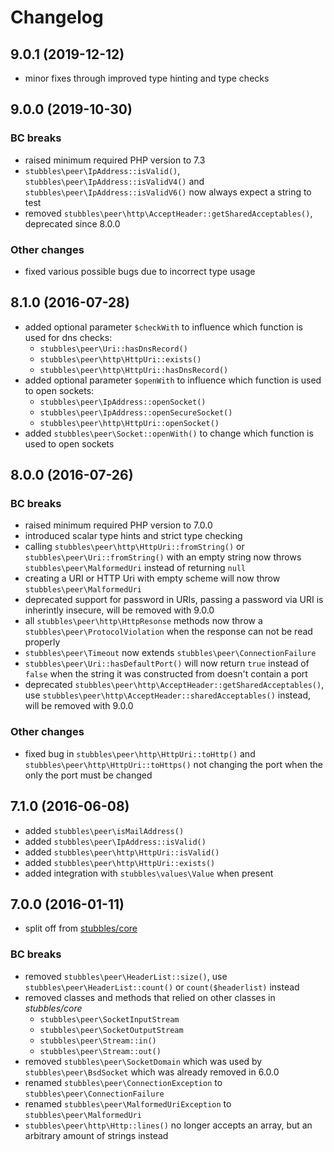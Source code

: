 # Changelog

## 9.0.1 (2019-12-12)

* minor fixes through improved type hinting and type checks

## 9.0.0 (2019-10-30)

### BC breaks

* raised minimum required PHP version to 7.3
* `stubbles\peer\IpAddress::isValid()`, `stubbles\peer\IpAddress::isValidV4()` and `stubbles\peer\IpAddress::isValidV6()` now always expect a string to test
* removed `stubbles\peer\http\AcceptHeader::getSharedAcceptables()`, deprecated since 8.0.0

### Other changes

* fixed various possible bugs due to incorrect type usage

## 8.1.0 (2016-07-28)

* added optional parameter `$checkWith` to influence which function is used for dns checks:
  * `stubbles\peer\Uri::hasDnsRecord()`
  * `stubbles\peer\http\HttpUri::exists()`
  * `stubbles\peer\http\HttpUri::hasDnsRecord()`
* added optional parameter `$openWith` to influence which function is used to open sockets:
  * `stubbles\peer\IpAddress::openSocket()`
  * `stubbles\peer\IpAddress::openSecureSocket()`
  * `stubbles\peer\http\HttpUri::openSocket()`
* added `stubbles\peer\Socket::openWith()` to change which function is used to open sockets

## 8.0.0 (2016-07-26)

### BC breaks

* raised minimum required PHP version to 7.0.0
* introduced scalar type hints and strict type checking
* calling `stubbles\peer\http\HttpUri::fromString()` or `stubbles\peer\Uri::fromString()` with an empty string now throws `stubbles\peer\MalformedUri` instead of returning `null`
* creating a URI or HTTP Uri with empty scheme will now throw `stubbles\peer\MalformedUri`
* deprecated support for password in URIs, passing a password via URI is inherintly insecure, will be removed with 9.0.0
* all `stubbles\peer\http\HttpResonse` methods now throw a `stubbles\peer\ProtocolViolation` when the response can not be read properly
* `stubbles\peer\Timeout` now extends `stubbles\peer\ConnectionFailure`
* `stubbles\peer\Uri::hasDefaultPort()` will now return `true` instead of `false` when the string it was constructed from doesn't contain a port
* deprecated `stubbles\peer\http\AcceptHeader::getSharedAcceptables()`, use `stubbles\peer\http\AcceptHeader::sharedAcceptables()` instead, will be removed with 9.0.0

### Other changes

* fixed bug in `stubbles\peer\http\HttpUri::toHttp()` and `stubbles\peer\http\HttpUri::toHttps()` not changing the port when the only the port must be changed

## 7.1.0 (2016-06-08)

* added `stubbles\peer\isMailAddress()`
* added `stubbles\peer\IpAddress::isValid()`
* added `stubbles\peer\http\HttpUri::isValid()`
* added `stubbles\peer\http\HttpUri::exists()`
* added integration with `stubbles\values\Value` when present

## 7.0.0 (2016-01-11)

* split off from [stubbles/core](https://github.com/stubbles/stubbles-core)

### BC breaks

* removed `stubbles\peer\HeaderList::size()`, use `stubbles\peer\HeaderList::count()` or `count($headerlist)` instead
* removed classes and methods that relied on other classes in _stubbles/core_
  * `stubbles\peer\SocketInputStream`
  * `stubbles\peer\SocketOutputStream`
  * `stubbles\peer\Stream::in()`
  * `stubbles\peer\Stream::out()`
* removed `stubbles\peer\SocketDomain` which was used by `stubbles\peer\BsdSocket` which was already removed in 6.0.0
* renamed `stubbles\peer\ConnectionException` to `stubbles\peer\ConnectionFailure`
* renamed `stubbles\peer\MalformedUriException` to `stubbles\peer\MalformedUri`
* `stubbles\peer\http\Http::lines()` no longer accepts an array, but an arbitrary amount of strings instead
